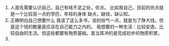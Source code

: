 1. 人首先需要认识自己，自己有啥不足之处，优点。
 比如我自己，目前的优点就是一个比较高一点的学历，年轻的身体
 缺点，缺钱，缺认知。
2. 正确明白自己想要什么
 我读了这么多书，说的俗气一点，就是为了挣大钱。但是这个钱的数量是应该在自己能力之内的。
 我想要的一种生活：比较安逸，比较自由的生活。但这些都要有物质基础。首当其冲的是完成初步的物质积累，
3. 